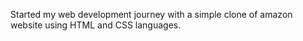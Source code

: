 Started my web development journey with a simple clone of amazon website using HTML and CSS languages.
